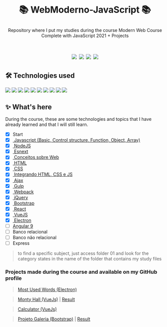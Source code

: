 # <p align="center">📚 WebModerno-JavaScript 📚</p>

<p align="center">Repository where I put my studies during the course Modern Web Course Complete with JavaScript 2021 + Projects</p>

<h1 align="center">
<img src="https://img.shields.io/github/stars/LuciLua/WebModerno-JavaScript?style=flat-square">
<img src="https://img.shields.io/github/last-commit/LuciLua/WebModerno-JavaScript?style=flat-square"> <img src="https://img.shields.io/github/commit-activity/w/LuciLua/WebModerno-JavaScript?style=flat-square"> <img src="https://img.shields.io/github/languages/code-size/LuciLua/WebModerno-JavaScript">

## 🛠 Technologies used

<img src="https://img.shields.io/badge/HTML5-E34F26?style=for-the-badge&logo=html5&logoColor=white"> <img src="https://img.shields.io/badge/CSS3-1572B6?style=for-the-badge&logo=css3&logoColor=white"> <img src="https://img.shields.io/badge/JavaScript-F7DF1E?style=for-the-badge&logo=javascript&logoColor=black"> <img src="https://img.shields.io/badge/Sass-CC6699?style=for-the-badge&logo=sass&logoColor=white"> <img src="https://img.shields.io/badge/Gulp-CF4647?style=for-the-badge&logo=gulp&logoColor=white"> <img src="https://img.shields.io/badge/json-5E5C5C?style=for-the-badge&logo=json&logoColor=white"> <img src="https://img.shields.io/badge/Node.js-339933?style=for-the-badge&logo=nodedotjs&logoColor=white"> <img src="https://img.shields.io/badge/Webpack-8DD6F9?style=for-the-badge&logo=Webpack&logoColor=white"> <img src="https://img.shields.io/badge/jQuery-0769AD?style=for-the-badge&logo=jquery&logoColor=white"> <img src="https://img.shields.io/badge/TypeScript-007ACC?style=for-the-badge&logo=typescript&logoColor=white">

## ✨ What's here

During the course, these are some technologies and topics that I have already learned and that I will still learn.

- [x] Start
- [x] <a href="https://github.com/LuciLua/WebModerno-JavaScript/tree/master/01/%5B4%5D%20Estruturas%20de%20Controle"> Javascript (Basic, Control structure, Function, Object, Array)</a>
- [x] <a href="https://github.com/LuciLua/WebModerno-JavaScript/tree/master/01/%5B10%5D%20Node"> NodeJS </a> 
- [x] <a href="https://github.com/LuciLua/WebModerno-JavaScript/tree/master/01/%5B11%5D%20ESNext"> Esnext </a>
- [x] <a href="https://github.com/LuciLua/WebModerno-JavaScript/tree/master/01/%5B12%5D%20Conceitos%20sobre%20Web"> Conceitos sobre Web </a>
- [x] <a href="https://github.com/LuciLua/WebModerno-JavaScript/tree/master/01/%5B13%5D%20HTML"> HTML </a>
- [x] <a href="https://github.com/LuciLua/WebModerno-JavaScript/tree/master/01/%5B14%5D%20CSS/css"> CSS </a>
- [x] <a href="https://github.com/LuciLua/WebModerno-JavaScript/tree/master/01/%5B15%5D%20Integrando%20CSS%20HTML%20JS"> Integrando HTML, CSS e JS </a>
- [x] <a href="https://github.com/LuciLua/WebModerno-JavaScript/tree/master/01/%5B16%5D%20Ajax"> Ajax </a>
- [x] <a href="https://github.com/LuciLua/WebModerno-JavaScript/tree/master/01/%5B17%5D%20Gulp"> Gulp </a>
- [x] <a href="https://github.com/LuciLua/WebModerno-JavaScript/tree/master/01/%5B18%5D%20Webpack"> Webpack </a>
- [x] <a href="https://github.com/LuciLua/WebModerno-JavaScript/tree/master/01/%5B19%5D%20jQuery/jquery"> jQuery </a>
- [x] <a href="https://github.com/LuciLua/WebModerno-JavaScript/tree/master/01/%5B20%5D%20Bootstrap/bootstrap"> Bootstrap </a>
- [x] <a href="https://github.com/LuciLua/WebModerno-JavaScript/tree/master/01/%5B22%5D%20React"> React </a>
- [x] <a href="https://github.com/LuciLua/WebModerno-JavaScript/tree/master/01/%5B26%5D%20VueJS"> VueJS </a>
- [x] <a href="https://github.com/LuciLua/WebModerno-JavaScript/tree/master/01/%5B30%5D%20App%20Desktop%20(JS%2C%20Electron%20e%20VueJS)"> Electron </a>
- [ ] <a href="https://github.com/LuciLua/WebModerno-JavaScript/tree/master/01/%5B31%5D%20Angular%209">Angular 9 </a>
- [ ] Banco relacional
- [ ] Banco não relacional
- [ ] Express

> to find a specific subject, just access folder 01 and look for the category states in the name of the folder that contains my study files


### Projects made during the course and available on my GitHub profile

> <a href="https://github.com/LuciLua/most-used-words">Most Used Words (Electron)</a>

> <a href="https://github.com/LuciLua/montyhall-vuejs">Monty Hall (VueJs)</a> | <a href="https://montyhall-vuejs.vercel.app/">Result</a>

> <a href="https://github.com/LuciLua/calculator-vuejs">Calculator (VueJs)</a>

> <a href="https://github.com/LuciLua/ProjetoGaleria">Projeto Galeria (Bootstrap)</a> | <a href="https://projeto-galeria-weld.vercel.app/">Result</a>